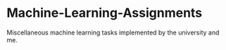 # Machine-Learning-Assignments
Miscellaneous machine learning tasks implemented by the university and me.
